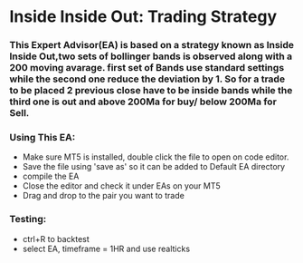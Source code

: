 # Inside Inside Out: Trading Strategy

### This Expert Advisor(EA) is based on a strategy known as Inside Inside Out,two sets of bollinger bands is observed along with a 200 moving avarage. first set of Bands use standard settings while the second one reduce the deviation by 1. So for a trade to be placed 2 previous close have to be inside bands while the third one is out and above 200Ma for buy/ below 200Ma for Sell.  

### Using This EA:
* Make sure MT5 is installed, double click the file to open on code editor.
* Save the file using 'save as' so it can be added to Default EA directory
* compile the EA
* Close the editor and check it under EAs on your MT5
* Drag and drop to the pair you want to trade

### Testing:
* ctrl+R to backtest
* select EA, timeframe = 1HR and use realticks
